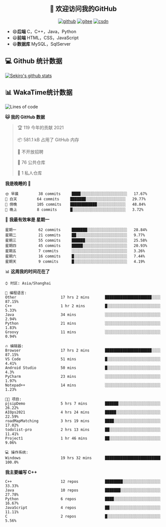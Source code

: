<h2 align="center">👋 欢迎访问我的GitHub</h2>
<p align="center">
  <a href="https://666wxy666.github.io/"><img src="https://img.shields.io/badge/GitHub-24292e" alt="github"></a>
  <a href="https://gitee.com/wxy_666"><img src="https://img.shields.io/badge/Gitee-fe7300" alt="gitee"></a>
  <a href="https://blog.csdn.net/WXY_666"><img src="https://img.shields.io/badge/CSDN-cf000e" alt="csdn"></a>
</p>

- 😄**后端** C，C++，Java，Python
- 😃**前端** HTML，CSS，JavaScript
- 😆**数据库** MySQL，SqlServer

## 💻 Github 统计数据
[![Sekiro's github stats](https://github-readme-stats.vercel.app/api?username=666WXY666)](https://666wxy666.github.io/)

## 📊 WakaTime统计数据

<!--START_SECTION:waka-->
![Lines of code](https://img.shields.io/badge/%E4%BB%8E%E3%80%8C%E4%BD%A0%E5%A5%BD%E4%B8%96%E7%95%8C%E3%80%8D%E6%88%91%E5%B7%B2%E7%BB%8F%E5%86%99%E4%BA%86-579481%20%E8%A1%8C%E4%BB%A3%E7%A0%81-blue)

**🐱 我的 GitHub 数据** 

> 🏆 119 今年的贡献 2021
 > 
> 📦 581.1 kB 占用了 GitHub 内存 
 > 
> 🚫 不开放招聘
 > 
> 📜 76 公共仓库 
 > 
> 🔑 1 私人仓库 
 > 
**我是晚睡的 🦉** 

```text
🌞 早晨         38 commits     ████░░░░░░░░░░░░░░░░░░░░░   17.67% 
🌆 白天         64 commits     ███████░░░░░░░░░░░░░░░░░░   29.77% 
🌃 傍晚         105 commits    ████████████░░░░░░░░░░░░░   48.84% 
🌙 晚上         8 commits      █░░░░░░░░░░░░░░░░░░░░░░░░   3.72%

```
📅 **我最有效率是 星期一** 

```text
星期一          62 commits     ███████░░░░░░░░░░░░░░░░░░   28.84% 
星期二          21 commits     ██░░░░░░░░░░░░░░░░░░░░░░░   9.77% 
星期三          55 commits     ██████░░░░░░░░░░░░░░░░░░░   25.58% 
星期四          45 commits     █████░░░░░░░░░░░░░░░░░░░░   20.93% 
星期五          7 commits      ░░░░░░░░░░░░░░░░░░░░░░░░░   3.26% 
星期六          16 commits     █░░░░░░░░░░░░░░░░░░░░░░░░   7.44% 
星期天          9 commits      █░░░░░░░░░░░░░░░░░░░░░░░░   4.19%

```


📊 **这周我的时间花在了** 

```text
⌚︎ 时区: Asia/Shanghai

💬 编程语言: 
Other                    17 hrs 2 mins       █████████████████████░░░░   87.15% 
C++                      1 hr 2 mins         █░░░░░░░░░░░░░░░░░░░░░░░░   5.33% 
Java                     34 mins             ░░░░░░░░░░░░░░░░░░░░░░░░░   2.94% 
Python                   21 mins             ░░░░░░░░░░░░░░░░░░░░░░░░░   1.83% 
Groovy                   11 mins             ░░░░░░░░░░░░░░░░░░░░░░░░░   0.94%

🔥 编辑器: 
Browser                  17 hrs 2 mins       █████████████████████░░░░   87.15% 
VS Code                  51 mins             █░░░░░░░░░░░░░░░░░░░░░░░░   4.41% 
Android Studio           50 mins             █░░░░░░░░░░░░░░░░░░░░░░░░   4.3% 
PyCharm                  23 mins             ░░░░░░░░░░░░░░░░░░░░░░░░░   1.97% 
Notepad++                14 mins             ░░░░░░░░░░░░░░░░░░░░░░░░░   1.23%

🐱‍💻 项目: 
pjsipDemo                5 hrs 7 mins        ██████░░░░░░░░░░░░░░░░░░░   26.22% 
AIOps2021                4 hrs 24 mins       █████░░░░░░░░░░░░░░░░░░░░   22.59% 
roadMapMatching          3 hrs 19 mins       ████░░░░░░░░░░░░░░░░░░░░░   17.02% 
todolist-pro             2 hrs 13 mins       ██░░░░░░░░░░░░░░░░░░░░░░░   11.41% 
Project1                 1 hr 46 mins        ██░░░░░░░░░░░░░░░░░░░░░░░   9.06%

💻 操作系统: 
Windows                  19 hrs 32 mins      █████████████████████████   100.0%

```

**我主要编写 C++** 

```text
C++                      12 repos            ████████░░░░░░░░░░░░░░░░░   33.33% 
Java                     10 repos            ███████░░░░░░░░░░░░░░░░░░   27.78% 
Python                   6 repos             ████░░░░░░░░░░░░░░░░░░░░░   16.67% 
JavaScript               4 repos             ██░░░░░░░░░░░░░░░░░░░░░░░   11.11% 
C                        2 repos             █░░░░░░░░░░░░░░░░░░░░░░░░   5.56%

```



<!--END_SECTION:waka-->

<!--
**666WXY666/666WXY666** is a ✨ _special_ ✨ repository because its `README.md` (this file) appears on your GitHub profile.

Here are some ideas to get you started:

- 🔭 I’m currently working on ...
- 🌱 I’m currently learning ...
- 👯 I’m looking to collaborate on ...
- 🤔 I’m looking for help with ...
- 💬 Ask me about ...
- 📫 How to reach me: ...
- 😄 Pronouns: ...
- ⚡ Fun fact: ...
-->
